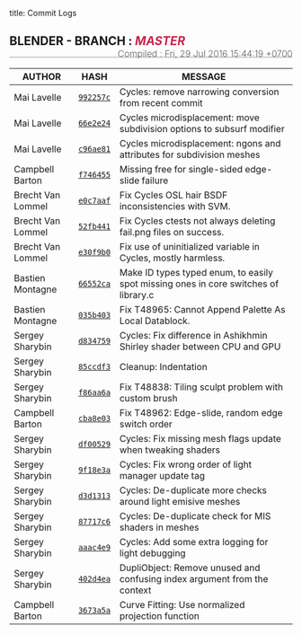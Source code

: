 title: Commit Logs

<h2 style="border-bottom: 3px solid #cfd8dc; padding-bottom:15px;">
  <i class="bf-blender"></i> BLENDER - BRANCH :
  <i style="text-transform:uppercase;color:#c7254e">master</i>
  <span style="font-size:16px;font-weight:200;float:right;"> Compiled :
    <time class="timeago" datetime="Fri, 29 Jul 2016 15:44:19 +0700">Fri, 29 Jul 2016 15:44:19 +0700</time>
  </span>
</h2>

AUTHOR | HASH | MESSAGE
--- | --- | ---
Mai Lavelle | [`992257c`](https://developer.blender.org/rB992257c) | Cycles: remove narrowing conversion from recent commit
Mai Lavelle | [`66e2e24`](https://developer.blender.org/rB66e2e24) | Cycles microdisplacement: move subdivision options to subsurf modifier
Mai Lavelle | [`c96ae81`](https://developer.blender.org/rBc96ae81) | Cycles microdisplacement: ngons and attributes for subdivision meshes
Campbell Barton | [`f746455`](https://developer.blender.org/rBf746455) | Missing free for single-sided edge-slide failure
Brecht Van Lommel | [`e0c7aaf`](https://developer.blender.org/rBe0c7aaf) | Fix Cycles OSL hair BSDF inconsistencies with SVM.
Brecht Van Lommel | [`52fb441`](https://developer.blender.org/rB52fb441) | Fix Cycles ctests not always deleting fail.png files on success.
Brecht Van Lommel | [`e30f9b0`](https://developer.blender.org/rBe30f9b0) | Fix use of uninitialized variable in Cycles, mostly harmless.
Bastien Montagne | [`66552ca`](https://developer.blender.org/rB66552ca) | Make ID types typed enum, to easily spot missing ones in core switches of library.c
Bastien Montagne | [`035b403`](https://developer.blender.org/rB035b403) | Fix T48965: Cannot Append Palette As Local Datablock.
Sergey Sharybin | [`d834759`](https://developer.blender.org/rBd834759) | Cycles: Fix difference in Ashikhmin Shirley shader between CPU and GPU
Sergey Sharybin | [`85ccdf3`](https://developer.blender.org/rB85ccdf3) | Cleanup: Indentation
Sergey Sharybin | [`f86aa6a`](https://developer.blender.org/rBf86aa6a) | Fix T48838: Tiling sculpt problem with custom brush
Campbell Barton | [`cba8e03`](https://developer.blender.org/rBcba8e03) | Fix T48962: Edge-slide, random edge switch order
Sergey Sharybin | [`df00529`](https://developer.blender.org/rBdf00529) | Cycles: Fix missing mesh flags update when tweaking shaders
Sergey Sharybin | [`9f18e3a`](https://developer.blender.org/rB9f18e3a) | Cycles: Fix wrong order of light manager update tag
Sergey Sharybin | [`d3d1313`](https://developer.blender.org/rBd3d1313) | Cycles: De-duplicate more checks around light emisive meshes
Sergey Sharybin | [`87717c6`](https://developer.blender.org/rB87717c6) | Cycles: De-duplicate check for MIS shaders in meshes
Sergey Sharybin | [`aaac4e9`](https://developer.blender.org/rBaaac4e9) | Cycles: Add some extra logging for light debugging
Sergey Sharybin | [`402d4ea`](https://developer.blender.org/rB402d4ea) | DupliObject: Remove unused and confusing index argument from the context
Campbell Barton | [`3673a5a`](https://developer.blender.org/rB3673a5a) | Curve Fitting: Use normalized projection function